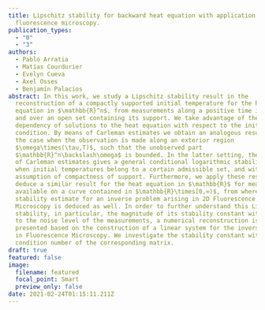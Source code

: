 ```yaml
---
title: Lipschitz stability for backward heat equation with application to
  fluorescence microscopy.
publication_types:
  - "0"
  - "3"
authors:
  - Pablo Arratia
  - Matías Courdurier
  - Evelyn Cueva
  - Axel Osses
  - Benjamín Palacios
abstract: In this work, we study a Lipschitz stability result in the
  reconstruction of a compactly supported initial temperature for the heat
  equation in $\mathbb{R}^n$, from measurements along a positive time interval
  and over an open set containing its support. We take advantage of the explicit
  dependency of solutions to the heat equation with respect to the initial
  condition. By means of Carleman estimates we obtain an analogous result for
  the case when the observation is made along an exterior region
  $\omega\times(\tau,T)$, such that the unobserved part
  $\mathbb{R}^n\backslash\omega$ is bounded. In the latter setting, the method
  of Carleman estimates gives a general conditional logarithmic stability result
  when initial temperatures belong to a certain admissible set, and without the
  assumption of compactness of support. Furthermore, we apply these results to
  deduce a similar result for the heat equation in $\mathbb{R}$ for measurements
  available on a curve contained in $\mathbb{R}\times[0,∞)$, from where a
  stability estimate for an inverse problem arising in 2D Fluorescence
  Microscopy is deduced as well. In order to further understand this Lipschitz
  stability, in particular, the magnitude of its stability constant with respect
  to the noise level of the measurements, a numerical reconstruction is
  presented based on the construction of a linear system for the inverse problem
  in Fluorescence Microscopy. We investigate the stability constant with the
  condition number of the corresponding matrix.
draft: true
featured: false
image:
  filename: featured
  focal_point: Smart
  preview_only: false
date: 2021-02-24T01:15:11.211Z
---
```

